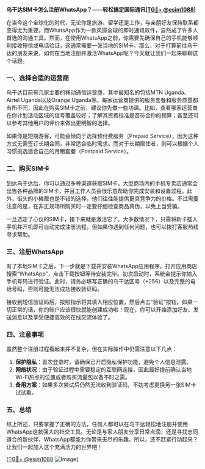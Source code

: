 **乌干达SIM卡怎么注册WhatsApp？——轻松搞定国际通讯[[TG💪+ @esim1088](https://t.me/s/esim1088)]**

在当今这个全球化的时代，无论你是旅游、留学还是工作，与亲朋好友保持联系都变得尤为重要。而WhatsApp作为一款风靡全球的即时通讯软件，自然成了许多人首选的沟通工具。然而，在使用WhatsApp之前，你需要先确保自己的手机能够顺利接收短信或电话验证，这通常需要一张当地的SIM卡。那么，对于打算前往乌干达的朋友来说，如何在当地注册并激活WhatsApp呢？今天就让我们一起来聊聊这个话题。

### 一、选择合适的运营商

乌干达目前有几家主要的移动通信运营商，其中最知名的包括MTN Uganda、Airtel Uganda以及Orange Uganda等。每家运营商提供的服务套餐和服务质量都有所不同，因此在购买SIM卡之前，建议你先做一些功课。比如，查看哪家运营商在你计划活动区域的信号覆盖较好；了解其资费标准是否符合你的预算；甚至还可以参考其他用户的评价来做出更明智的选择。

如果你是短期游客，可能会倾向于选择预付费服务（Prepaid Service），因为这种方式无需签订长期合同，非常适合临时需求。而对于长期居住者，则可以根据个人习惯挑选适合自己的月租套餐（Postpaid Service）。

### 二、购买SIM卡

到达乌干达后，你可以通过多种渠道获取SIM卡。大型商场内的手机专卖店通常会出售各种品牌的SIM卡，并且工作人员会很乐意帮助你完成安装和设置过程。此外，街头的小摊贩也是不错的选择，他们往往能提供更具竞争力的价格。不过需要注意的是，在非正规场所购买时一定要仔细检查商品真伪，以免上当受骗。

一旦选定了心仪的SIM卡，接下来就是激活它了。大多数情况下，只需将新卡插入手机并开机即可自动完成注册流程。但如果你遇到任何问题，也可以拨打客服热线寻求帮助。

### 三、注册WhatsApp

有了本地SIM卡之后，下一步就是下载并安装WhatsApp应用程序。打开应用商店搜索“WhatsApp”，点击下载按钮等待安装完毕。初次启动时，系统会提示你输入手机号码进行验证。此时，请务必填写正确的乌干达区号（+256）以及完整的电话号码，否则可能无法成功接收验证码。

接收到短信验证码后，按照指示将其填入相应位置，然后点击“验证”按钮。如果一切正常的话，你的账户应该很快就能创建成功啦！现在，你可以开始添加好友、发送消息以及享受便捷高效的在线交流体验了。

### 四、注意事项

虽然整个注册过程看起来并不复杂，但在实际操作中仍需注意以下几点：

1. **保护隐私**：首次登录时，请确保已开启隐私保护功能，避免个人信息泄露。
2. **网络状况**：由于验证过程中需要稳定的互联网连接，因此最好提前确认当地Wi-Fi热点的位置或者购买流量包以备不时之需。
3. **备用方案**：如果多次尝试后仍然无法收到验证码，不妨考虑更换另一张SIM卡试试看。

### 五、总结

综上所述，只要掌握了正确的方法，任何人都可以在乌干达轻松地注册并使用WhatsApp这款强大的社交工具。无论是与家人朋友分享日常点滴，还是寻找志同道合的新伙伴，WhatsApp都能为你带来无尽的乐趣。所以，还不赶紧行动起来？让我们一起加入这个充满活力的世界吧！

[[TG💪+ @esim1088](https://t.me/s/esim1088) ![Image](https://i.postimg.cc/4NQfJmqS/Snipaste-2025-05-13-00-14-12.png)]
